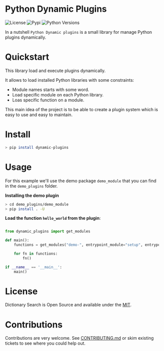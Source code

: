 # Python Dynamic Plugins

![License](https://img.shields.io/badge/License-Apache2-SUCCESS)
![Pypi](https://img.shields.io/pypi/v/dynamic-plugins)
![Python Versions](https://img.shields.io/badge/Python-3.8%20%7C%203.9%20%7C%203.10-blue)

In a nutshell ``Python Dynamic plugins`` is a small library for manage Python plugins dynamically.

# Quickstart

This library load and execute plugins dynamically. 

It allows to load installed Python libraries with some constraints:

- Module names starts with some word.
- Load specific module on each Python library.
- Loas specific function on a module.

This main idea of the project is to be able to create a plugin system which is easy to use and easy to maintain. 

# Install

```bash
> pip install dynamic-plugins
```

# Usage

For this example we'll use the demo package ```demo_module``` that you can find in the ```demo_plugins``` folder.

**Installing the demo plugin**

```bash
> cd demo_plugins/demo_module
> pip install . -U
```

**Load the function ```hello_world``` from the plugin**:

```python

from dynamic_plugins import get_modules

def main():
    functions = get_modules("demo-", entrypoint_module="setup", entrypoint_function="hello_world")

    for fn in functions:
        fn()

if __name__ == '__main__':
    main()
```

# License

Dictionary Search is Open Source and available under the [MIT](https://github.com/cr0hn/python-dynamic-plugins/blob/main/LICENSE).

# Contributions

Contributions are very welcome. See [CONTRIBUTING.md](https://github.com/cr0hn/python-dynamic-plugins/blob/main/CONTRIBUTING.md) or skim existing tickets to see where you could help out.


